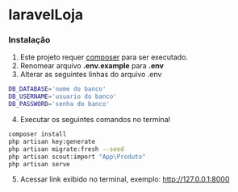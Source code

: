 # laravelLoja

### Instalação

1. Este projeto requer [composer](https://getcomposer.org/) para ser executado.
2. Renomear arquivo **.env.example** para **.env**
3. Alterar as seguintes linhas do arquivo .env

```sh
DB_DATABASE='nome do banco'
DB_USERNAME='usuario do banco'
DB_PASSWORD='senha do banco'
```

4. Executar os seguintes comandos no terminal

```sh
composer install
php artisan key:generate
php artisan migrate:fresh --seed
php artisan scout:import "App\Produto"
php artisan serve
```

5. Acessar link exibido no terminal, exemplo: http://127.0.0.1:8000
